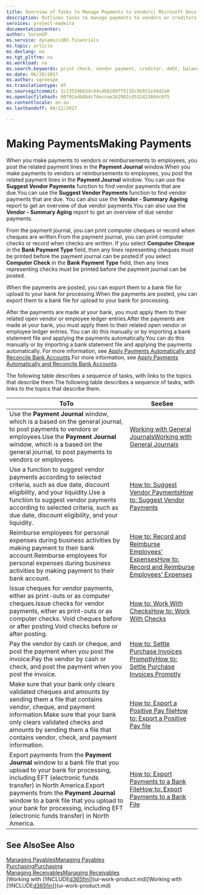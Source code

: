 ```yaml
---
title: Overview of Tasks to Manage Payments to Vendors| Microsoft Docs
description: Outlines tasks to manage payments to vendors or creditors, including posting payment lines and getting an overview of the balance due.
services: project-madeira
documentationcenter: 
author: SorenGP
ms.service: dynamics365-financials
ms.topic: article
ms.devlang: na
ms.tgt_pltfrm: na
ms.workload: na
ms.search.keywords: print check, vendor payment, creditor, debt, balance due, AP
ms.date: 06/28/2017
ms.author: sgroespe
ms.translationtype: HT
ms.sourcegitcommit: 2c13559bb3dc44cdb61697f5135c5b931e34d2a8
ms.openlocfilehash: 00792adb8b4c7deccee262982cd532423884c8f5
ms.contentlocale: en-au
ms.lasthandoff: 09/22/2017

---
```

# <a name="making-payments"></a><span data-ttu-id="60484-103">Making Payments</span><span class="sxs-lookup"><span data-stu-id="60484-103">Making Payments</span></span>
<span data-ttu-id="60484-104">When you make payments to vendors or reimbursements to employees, you post the related payment lines in the **Payment Journal** window.</span><span class="sxs-lookup"><span data-stu-id="60484-104">When you make payments to vendors or reimbursements to employees, you post the related payment lines in the **Payment Journal** window.</span></span> <span data-ttu-id="60484-105">You can use the **Suggest Vendor Payments** function to find vendor payments that are due.</span><span class="sxs-lookup"><span data-stu-id="60484-105">You can use the **Suggest Vendor Payments** function to find vendor payments that are due.</span></span> <span data-ttu-id="60484-106">You can also use the **Vendor - Summary Ageing** report to get an overview of due vendor payments.</span><span class="sxs-lookup"><span data-stu-id="60484-106">You can also use the **Vendor - Summary Aging** report to get an overview of due vendor payments.</span></span>

<span data-ttu-id="60484-107">From the payment journal, you can print computer cheques or record when cheques are written.</span><span class="sxs-lookup"><span data-stu-id="60484-107">From the payment journal, you can print computer checks or record when checks are written.</span></span> <span data-ttu-id="60484-108">If you select **Computer Cheque** in the **Bank Payment Type** field, then any lines representing cheques must be printed before the payment journal can be posted.</span><span class="sxs-lookup"><span data-stu-id="60484-108">If you select **Computer Check** in the **Bank Payment Type** field, then any lines representing checks must be printed before the payment journal can be posted.</span></span>

<span data-ttu-id="60484-109">When the payments are posted, you can export them to a bank file for upload to your bank for processing.</span><span class="sxs-lookup"><span data-stu-id="60484-109">When the payments are posted, you can export them to a bank file for upload to your bank for processing.</span></span>

<span data-ttu-id="60484-110">After the payments are made at your bank, you must apply them to their related open vendor or employee ledger entries.</span><span class="sxs-lookup"><span data-stu-id="60484-110">After the payments are made at your bank, you must apply them to their related open vendor or employee ledger entries.</span></span> <span data-ttu-id="60484-111">You can do this manually or by importing a bank statement file and applying the payments automatically.</span><span class="sxs-lookup"><span data-stu-id="60484-111">You can do this manually or by importing a bank statement file and applying the payments automatically.</span></span> <span data-ttu-id="60484-112">For more information, see [Apply Payments Automatically and Reconcile Bank Accounts](receivables-apply-payments-auto-reconcile-bank-accounts.md).</span><span class="sxs-lookup"><span data-stu-id="60484-112">For more information, see [Apply Payments Automatically and Reconcile Bank Accounts](receivables-apply-payments-auto-reconcile-bank-accounts.md).</span></span>

<span data-ttu-id="60484-113">The following table describes a sequence of tasks, with links to the topics that describe them.</span><span class="sxs-lookup"><span data-stu-id="60484-113">The following table describes a sequence of tasks, with links to the topics that describe them.</span></span>

| <span data-ttu-id="60484-114">To</span><span class="sxs-lookup"><span data-stu-id="60484-114">To</span></span> | <span data-ttu-id="60484-115">See</span><span class="sxs-lookup"><span data-stu-id="60484-115">See</span></span> |
| --- | --- |
|<span data-ttu-id="60484-116">Use the **Payment Journal** window, which is a based on the general journal, to post payments to vendors or employees.</span><span class="sxs-lookup"><span data-stu-id="60484-116">Use the **Payment Journal** window, which is a based on the general journal, to post payments to vendors or employees.</span></span>|[<span data-ttu-id="60484-117">Working with General Journals</span><span class="sxs-lookup"><span data-stu-id="60484-117">Working with General Journals</span></span>](ui-work-general-journals.md)|
| <span data-ttu-id="60484-118">Use a function to suggest vendor payments according to selected criteria, such as due date, discount eligibility, and your liquidity.</span><span class="sxs-lookup"><span data-stu-id="60484-118">Use a function to suggest vendor payments according to selected criteria, such as due date, discount eligibility, and your liquidity.</span></span> |[<span data-ttu-id="60484-119">How to: Suggest Vendor Payments</span><span class="sxs-lookup"><span data-stu-id="60484-119">How to: Suggest Vendor Payments</span></span>](payables-how-suggest-vendor-payments.md) |
|<span data-ttu-id="60484-120">Reimburse employees for personal expenses during business activities by making payment to their bank account.</span><span class="sxs-lookup"><span data-stu-id="60484-120">Reimburse employees for personal expenses during business activities by making payment to their bank account.</span></span>|[<span data-ttu-id="60484-121">How to: Record and Reimburse Employees' Expenses</span><span class="sxs-lookup"><span data-stu-id="60484-121">How to: Record and Reimburse Employees' Expenses</span></span>](finance-how-record-reimburse-employee-expenses.md)|
| <span data-ttu-id="60484-122">Issue cheques for vendor payments, either as print-outs or as computer cheques.</span><span class="sxs-lookup"><span data-stu-id="60484-122">Issue checks for vendor payments, either as print-outs or as computer checks.</span></span> <span data-ttu-id="60484-123">Void cheques before or after posting.</span><span class="sxs-lookup"><span data-stu-id="60484-123">Void checks before or after posting.</span></span> |[<span data-ttu-id="60484-124">How to: Work With Checks</span><span class="sxs-lookup"><span data-stu-id="60484-124">How to: Work With Checks</span></span>](payables-how-work-checks.md) |
| <span data-ttu-id="60484-125">Pay the vendor by cash or cheque, and post the payment when you post the invoice.</span><span class="sxs-lookup"><span data-stu-id="60484-125">Pay the vendor by cash or check, and post the payment when you post the invoice.</span></span> |[<span data-ttu-id="60484-126">How to: Settle Purchase Invoices Promptly</span><span class="sxs-lookup"><span data-stu-id="60484-126">How to: Settle Purchase Invoices Promptly</span></span>](finance-how-to-settle-purchase-invoices-promptly.md) |
| <span data-ttu-id="60484-127">Make sure that your bank only clears validated cheques and amounts by sending them a file that contains vendor, cheque, and payment information.</span><span class="sxs-lookup"><span data-stu-id="60484-127">Make sure that your bank only clears validated checks and amounts by sending them a file that contains vendor, check, and payment information.</span></span> |[<span data-ttu-id="60484-128">How to: Export a Positive Pay file</span><span class="sxs-lookup"><span data-stu-id="60484-128">How to: Export a Positive Pay file</span></span>](finance-how-positive-pay.md) |
|<span data-ttu-id="60484-129">Export payments from the **Payment Journal** window to a bank file that you upload to your bank for processing, including EFT (electronic funds transfer) in North America.</span><span class="sxs-lookup"><span data-stu-id="60484-129">Export payments from the **Payment Journal** window to a bank file that you upload to your bank for processing, including EFT (electronic funds transfer) in North America.</span></span> |[<span data-ttu-id="60484-130">How to: Export Payments to a Bank File</span><span class="sxs-lookup"><span data-stu-id="60484-130">How to: Export Payments to a Bank File</span></span>](payables-how-export-payments-bank-file.md)|  

## <a name="see-also"></a><span data-ttu-id="60484-131">See Also</span><span class="sxs-lookup"><span data-stu-id="60484-131">See Also</span></span>
[<span data-ttu-id="60484-132">Managing Payables</span><span class="sxs-lookup"><span data-stu-id="60484-132">Managing Payables</span></span>](payables-manage-payables.md)  
[<span data-ttu-id="60484-133">Purchasing</span><span class="sxs-lookup"><span data-stu-id="60484-133">Purchasing</span></span>](purchasing-manage-purchasing.md)  
[<span data-ttu-id="60484-134">Managing Receivables</span><span class="sxs-lookup"><span data-stu-id="60484-134">Managing Receivables</span></span>](receivables-manage-receivables.md)  
<span data-ttu-id="60484-135">[Working with [!INCLUDE[d365fin](includes/d365fin_md.md)]](ui-work-product.md)</span><span class="sxs-lookup"><span data-stu-id="60484-135">[Working with [!INCLUDE[d365fin](includes/d365fin_md.md)]](ui-work-product.md)</span></span>  

